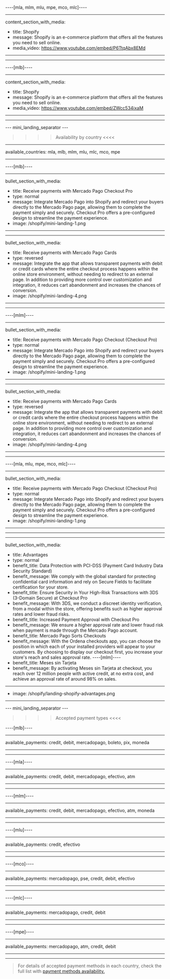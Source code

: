 ----[mla, mlm, mlu, mpe, mco, mlc]----

---
content_section_with_media: 
 - title: Shopify
 - message: Shopify is an e-commerce platform that offers all the features you need to sell online.
 - media_video: https://www.youtube.com/embed/P6TtqAbx8EMd
---

------------

----[mlb]----

---
content_section_with_media: 
 - title: Shopify
 - message: Shopify is an e-commerce platform that offers all the features you need to sell online.
 - media_video: https://www.youtube.com/embed/ZWcc534ixaM
---

------------


--- mini_landing_separator ---

>>>> Availability by country <<<<
---
available_countries: mla, mlb, mlm, mlu, mlc, mco, mpe

---

----[mlb]----

---
bullet_section_with_media: 
 - title: Receive payments with Mercado Pago Checkout Pro
 - type: normal
 - message: Integrate Mercado Pago into Shopify and redirect your buyers directly to the Mercado Pago page, allowing them to complete the payment simply and securely. Checkout Pro offers a pre-configured design to streamline the payment experience.
 - image: /shopify/mini-landing-1.png
---

---
bullet_section_with_media: 
 - title: Receive payments with Mercado Pago Cards
 - type: reversed
 - message: Integrate the app that allows transparent payments with debit or credit cards where the entire checkout process happens within the online store environment, without needing to redirect to an external page. In addition to providing more control over customization and integration, it reduces cart abandonment and increases the chances of conversion.
 - image: /shopify/mini-landing-4.png
---

------------
----[mlm]----

---
bullet_section_with_media: 
 - title: Receive payments with Mercado Pago Checkout (Checkout Pro)
 - type: normal
 - message: Integrate Mercado Pago into Shopify and redirect your buyers directly to the Mercado Pago page, allowing them to complete the payment simply and securely. Checkout Pro offers a pre-configured design to streamline the payment experience.
 - image: /shopify/mini-landing-1.png
---

---
bullet_section_with_media: 
 - title: Receive payments with Mercado Pago Cards
 - type: reversed
 - message: Integrate the app that allows transparent payments with debit or credit cards where the entire checkout process happens within the online store environment, without needing to redirect to an external page. In addition to providing more control over customization and integration, it reduces cart abandonment and increases the chances of conversion.
 - image: /shopify/mini-landing-4.png
---

------------
----[mla, mlu, mpe, mco, mlc]----

---
bullet_section_with_media: 
 - title: Receive payments with Mercado Pago Checkout (Checkout Pro)
 - type: normal
 - message: Integrate Mercado Pago into Shopify and redirect your buyers directly to the Mercado Pago page, allowing them to complete the payment simply and securely. Checkout Pro offers a pre-configured design to streamline the payment experience.
 - image: /shopify/mini-landing-1.png
---

------------

---
bullet_section_with_media:
  - title: Advantages
  - type: normal
  - benefit_title: Data Protection with PCI-DSS (Payment Card Industry Data Security Standard)
  - benefit_message: We comply with the global standard for protecting confidential card information and rely on Secure Fields to facilitate certification for your store.
  - benefit_title: Ensure Security in Your High-Risk Transactions with 3DS (3-Domain Secure) at Checkout Pro
  - benefit_message: With 3DS, we conduct a discreet identity verification, from a modal within the store, offering benefits such as higher approval rates and lower fraud risks.
  - benefit_title: Increased Payment Approval with Checkout Pro
  - benefit_message: We ensure a higher approval rate and lower fraud risk when payment is made through the Mercado Pago account.
  - benefit_title: Mercado Pago Sorts Checkouts
  - benefit_message: With the Ordena checkouts app, you can choose the position in which each of your installed providers will appear to your customers. By choosing to display our checkout first, you increase your store's reach and sales approval rate.
  ----[mlm]----
  - benefit_title: Meses sin Tarjeta
  - benefit_message: By activating Meses sin Tarjeta at checkout, you reach over 12 million people with active credit, at no extra cost, and achieve an approval rate of around 98% on sales.

------------
  - image: /shopify/landing-shopify-advantages.png
---

--- mini_landing_separator ---


>>>> Accepted payment types <<<<


----[mlb]----

---
available_payments: credit, debit, mercadopago, boleto, pix, moneda

---
------------

----[mla]---- 

---
available_payments: credit, debit, mercadopago, efectivo, atm

----
------------

----[mlm]---- 

---
available_payments: credit, debit, mercadopago, efectivo, atm, moneda

----
------------

----[mlu]---- 

---
available_payments: credit, efectivo

----
------------

----[mco]---- 

---
available_payments: mercadopago, pse, credit, debit, efectivo

----
------------

----[mlc]---- 

---
available_payments: mercadopago, credit, debit

----
------------

----[mpe]---- 

---
available_payments: mercadopago, atm, credit, debit

----
------------
> For details of accepted payment methods in each country, check the full list with [payment methods availability.](/developers/en/docs/sales-processing/payment-methods)